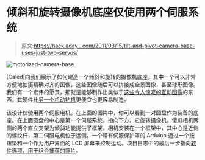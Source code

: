 # 倾斜和旋转摄像机底座仅使用两个伺服系统

> 原文:[https://hack aday . com/2011/03/15/tilt-and-pivot-camera-base-uses-just-two-servos/](https://hackaday.com/2011/03/15/tilt-and-pivot-camera-base-uses-just-two-servos/)

![](../Images/15c6baf2016f439dffff7027143aa491.png "motorized-camera-base")

[Caled]向我们展示了如何建造一个倾斜和旋转的摄像机底座。其中一个可以非常方便地拍摄精确对齐的图像，这些图像随后可以拼接成全景图像，甚至球形图像。我们有一个宏伟的愿景，那就是能够制作出类似于[这些令人惊叹的互动图像](http://www.tourdeforce360.com/madison_protest/)的东西，其硬件比[另一个机动钻机](http://hackaday.com/2010/07/14/panoramic-and-spheric-tripod-rig/)更便宜也更容易制造。

该设计仅使用两个伺服电机。在上面的图片中，你可以看到一对圆盘作为装备的底座。在上面圆盘的中心是第一个伺服系统，指向下方，它旋转摄像机。傻瓜相机两侧的两个直立支架为倾斜功能提供了框架。相机安装在一个框架中，其中心是近侧的螺纹杆，第二伺服电机位于远侧。一个带有伺服保护罩的 Arduino 通过一个按钮垫和一个作为用户界面的 LCD 屏幕来控制运动。项目日志中的最后一步指向[软件选项，用于组合捕获的照片](http://en.wikipedia.org/wiki/Comparison_of_photo_stitching_applications)。